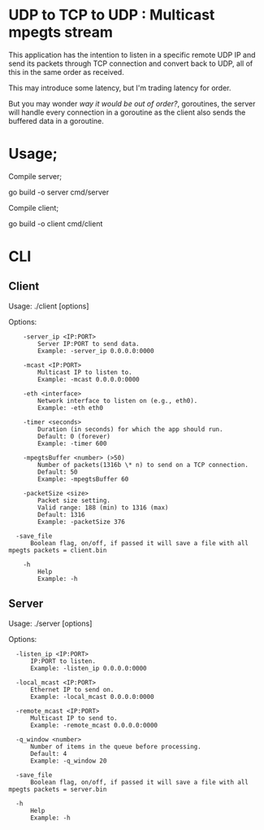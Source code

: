 # UDP to TCP to UDP : Multicast mpegts stream

This application has the intention to listen in a specific remote UDP IP and send its packets through TCP connection and convert back to UDP, all of this in the same order as received.

This may introduce some latency, but I'm trading latency for order.

But you may wonder _way it would be out of order?_, goroutines, the server will handle every connection in a goroutine as the client also sends the buffered data in a goroutine.

# Usage;

Compile server;

go build -o server cmd/server

Compile client;

go build -o client cmd/client

# CLI

## Client

Usage: ./client [options]

Options:

```
    -server_ip <IP:PORT>
        Server IP:PORT to send data.
        Example: -server_ip 0.0.0.0:0000

    -mcast <IP:PORT>
        Multicast IP to listen to.
        Example: -mcast 0.0.0.0:0000

    -eth <interface>
        Network interface to listen on (e.g., eth0).
        Example: -eth eth0

    -timer <seconds>
        Duration (in seconds) for which the app should run.
        Default: 0 (forever)
        Example: -timer 600

    -mpegtsBuffer <number> (>50)
        Number of packets(1316b \* n) to send on a TCP connection.
        Default: 50
        Example: -mpegtsBuffer 60

    -packetSize <size>
        Packet size setting.
        Valid range: 188 (min) to 1316 (max)
        Default: 1316
        Example: -packetSize 376

  -save_file
      Boolean flag, on/off, if passed it will save a file with all mpegts packets = client.bin

    -h
        Help
        Example: -h
```

## Server

Usage: ./server [options]

Options:

```
  -listen_ip <IP:PORT>
      IP:PORT to listen.
      Example: -listen_ip 0.0.0.0:0000

  -local_mcast <IP:PORT>
      Ethernet IP to send on.
      Example: -local_mcast 0.0.0.0:0000

  -remote_mcast <IP:PORT>
      Multicast IP to send to.
      Example: -remote_mcast 0.0.0.0:0000

  -q_window <number>
	  Number of items in the queue before processing.
	  Default: 4
      Example: -q_window 20

  -save_file
      Boolean flag, on/off, if passed it will save a file with all mpegts packets = server.bin

  -h
      Help
      Example: -h
```

